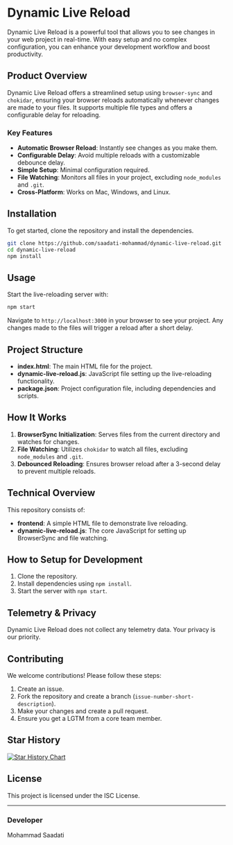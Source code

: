 # Dynamic Live Reload

Dynamic Live Reload is a powerful tool that allows you to see changes in your web project in real-time. With easy setup and no complex configuration, you can enhance your development workflow and boost productivity.


## Product Overview

Dynamic Live Reload offers a streamlined setup using `browser-sync` and `chokidar`, ensuring your browser reloads automatically whenever changes are made to your files. It supports multiple file types and offers a configurable delay for reloading.

### Key Features

- **Automatic Browser Reload**: Instantly see changes as you make them.
- **Configurable Delay**: Avoid multiple reloads with a customizable debounce delay.
- **Simple Setup**: Minimal configuration required.
- **File Watching**: Monitors all files in your project, excluding `node_modules` and `.git`.
- **Cross-Platform**: Works on Mac, Windows, and Linux.

## Installation

To get started, clone the repository and install the dependencies.

```sh
git clone https://github.com/saadati-mohammad/dynamic-live-reload.git
cd dynamic-live-reload
npm install
```

## Usage

Start the live-reloading server with:

```sh
npm start
```

Navigate to `http://localhost:3000` in your browser to see your project. Any changes made to the files will trigger a reload after a short delay.

## Project Structure

- **index.html**: The main HTML file for the project.
- **dynamic-live-reload.js**: JavaScript file setting up the live-reloading functionality.
- **package.json**: Project configuration file, including dependencies and scripts.

## How It Works

1. **BrowserSync Initialization**: Serves files from the current directory and watches for changes.
2. **File Watching**: Utilizes `chokidar` to watch all files, excluding `node_modules` and `.git`.
3. **Debounced Reloading**: Ensures browser reload after a 3-second delay to prevent multiple reloads.

## Technical Overview

This repository consists of:

- **frontend**: A simple HTML file to demonstrate live reloading.
- **dynamic-live-reload.js**: The core JavaScript for setting up BrowserSync and file watching.

## How to Setup for Development

1. Clone the repository.
2. Install dependencies using `npm install`.
3. Start the server with `npm start`.

## Telemetry & Privacy

Dynamic Live Reload does not collect any telemetry data. Your privacy is our priority.

## Contributing

We welcome contributions! Please follow these steps:

1. Create an issue.
2. Fork the repository and create a branch (`issue-number-short-description`).
3. Make your changes and create a pull request.
4. Ensure you get a LGTM from a core team member.

## Star History

[![Star History Chart](https://api.star-history.com/svg?repos=saadati-mohammad/dynamic-live-reload,saadati-mohammad/dynamic-live-reload&type=Date)](https://star-history.com/#saadati-mohammad/dynamic-live-reload&saadati-mohammad/dynamic-live-reload&Date)

## License

This project is licensed under the ISC License.

---

### Developer

Mohammad Saadati


